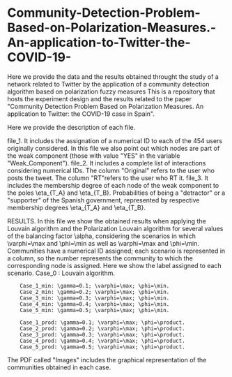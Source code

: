 # Community-Detection-Problem-Based-on-Polarization-Measures.-An-application-to-Twitter-the-COVID-19-
Here we provide the data and the results obtained throught the study of a network related to Twitter by the application of a community detection algorithm based on polarization fuzzy measures
This is a repository that hosts the experiment design and the results related to the paper "Community Detection Problem Based on Polarization Measures. An application to Twitter: the COVID-19 case in Spain".

Here we provide the description of each file.

file_1. It includes the assignation of a numerical ID to each of the 454 users originally considered. In this file we also point out which nodes are part of the weak component (those with value "YES" in the variable "Weak_Component").
file_2. It includes a complete list of interactions considering numerical IDs. The column "Original" refers to the user who posts the tweet. The column "RT"refers to the user who RT it.
file_3. It includes the membership degree of each node of the weak component to the poles \eta_{T_A} and \eta_{T_B}. Probabilities of being a "detractor" or a "supporter" of the Spanish government, represented by respective membership degrees \eta_{T_A} and \eta_{T_B}.


RESULTS. In this file we show the obtained results when applying the Louvain algorithm and the Polarization Louvain algorithm for several values of the balancing factor \alpha, considering the scenarios in which \varphi=\max and \phi=\min as well as \varphi=\max and \phi=\min.
		Communities have a numerical ID assigned; each scenario is represented in a column, so the number represents the community to which the corresponding node is assigned.
		Here we show the label assigned to each scenario.
		Case_0 : Louvain algorithm.
		
		Case_1_min: \gamma=0.1; \varphi=\max; \phi=\min.
		Case_2_min: \gamma=0.2; \varphi=\max; \phi=\min.
		Case_3_min: \gamma=0.3; \varphi=\max; \phi=\min.
		Case_4_min: \gamma=0.4; \varphi=\max; \phi=\min.
		Case_5_min: \gamma=0.5; \varphi=\max; \phi=\min.
		
		Case_1_prod: \gamma=0.1; \varphi=\max; \phi=\product.
		Case_2_prod: \gamma=0.2; \varphi=\max; \phi=\product.
		Case_3_prod: \gamma=0.3; \varphi=\max; \phi=\product.
		Case_4_prod: \gamma=0.4; \varphi=\max; \phi=\product.
		Case_5_prod: \gamma=0.5; \varphi=\max; \phi=\product.
		

The PDF called "Images" includes the graphical representation of the communities obtained in each case.	
